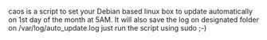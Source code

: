 caos is a script to set your Debian based linux box to update automatically on 1st day of the month at 5AM.
It will also save the log on designated folder on /var/log/auto_update.log
just run the script using sudo ;-)